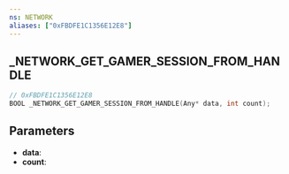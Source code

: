 ```yaml
---
ns: NETWORK
aliases: ["0xFBDFE1C1356E12E8"]
---
```

## _NETWORK_GET_GAMER_SESSION_FROM_HANDLE

```c
// 0xFBDFE1C1356E12E8
BOOL _NETWORK_GET_GAMER_SESSION_FROM_HANDLE(Any* data, int count);
```

## Parameters
* **data**:
* **count**:
